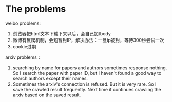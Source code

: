 # The problems

weibo problems: 
1. 浏览器把html文本下载下来以后，会自己加tbody
2. 微博有反爬机制，会短暂封IP，解决办法：一旦ip被封，等待300秒尝试一次
3. cookie过期


arxiv problems：
1. searching by name for papers and authors sometimes response nothing. So I search the paper with paper ID, but I haven't found a good way to search authors except their names.
2. Sometimes the arxiv's connection is refused. But it is very rare. So I save the crawled result frequently. Next time it continues crawling the arxiv based on the saved result.